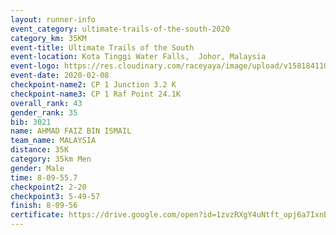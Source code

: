 ```yaml
--- 
layout: runner-info 
event_category: ultimate-trails-of-the-south-2020 
category_km: 35KM 
event-title: Ultimate Trails of the South 
event-location: Kota Tinggi Water Falls,  Johor, Malaysia 
event-logo: https://res.cloudinary.com/raceyaya/image/upload/v1581841103/logo/2020/ultimate-trails-2020_i93dfj.jpg 
event-date: 2020-02-08 
checkpoint-name2: CP 1 Junction 3.2 K 
checkpoint-name3: CP 1 Raf Point 24.1K 
overall_rank: 43
gender_rank: 35
bib: 3021
name: AHMAD FAIZ BIN ISMAIL
team_name: MALAYSIA
distance: 35K
category: 35km Men
gender: Male
time: 8-09-55.7
checkpoint2: 2-20
checkpoint3: 5-49-57
finish: 8-09-56
certificate: https://drive.google.com/open?id=1zvzRXgY4uNtft_opj6a7IxnB9NIY03nO
--- 
```

